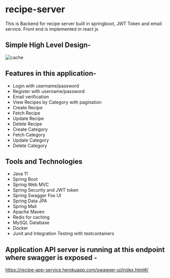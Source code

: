 # recipe-server

This is Backend for recipe server built in springboot, JWT Token and email service. Front end is implemented in react js

## Simple High Level Design- 

![cache](https://user-images.githubusercontent.com/8009104/227421920-7ccbc5a6-821c-43ae-8826-42f5f2b0ec34.PNG)


## Features in this application- 

- Login with username/password
- Register with username/password
- Email verification
- View Recipes by Category with pagination
- Create Recipe
- Fetch Recipe
- Update Recipe
- Delete Recipe
- Create Category
- Fetch Category
- Update Category
- Delete Category

## Tools and Technologies

- Java 11
- Spring Boot
- Spring Web MVC
- Spring Security and JWT token
- Spring Swagger Fox UI 
- Spring Data JPA
- Spring Mail
- Apache Maven
- Redis for caching
- MySQL Database
- Docker
- Junit and Integration Testing with testcontainers

## Application API server is running at this endpoint where swagger is exposed -

https://recipe-app-service.herokuapp.com/swagger-ui/index.html#/
